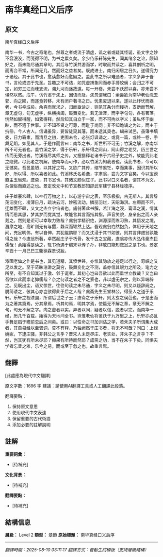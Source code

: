 # 南华真经口义后序

## 原文

南华真经口义后序

南华一书，今古之奇笔也。然尊之者或流于清虚，讥之者或疑其怪诞，虽文字之妙不容泯没，而笺得不明，为书之累久矣。余少侍乐轩陈先生，闻其绪余之论，颇知好之，而未能尽通其章句。其后与竹溪共游而学，时取而共读之，喜其剖析之明，而离合不常，所闻无几，然而好之益甚矣。既成进士，南归闲居之日久，遂得究力于诸经。其于此书也，愈读愈好而愈疑之。盖此书之所以难通者，字义多异于吾书，言论或违于先圣。旨趣之不可诘，如凭虚捕象同而赤手搏蛟螭；会归之不可定，如穷三江而昧支流，溯九河而迷故道。每一开卷，未尝不跃然以喜，亦未尝不惕然以惑。戊午，访竹溪于溪上，因语而及，溪忽谓我曰：余尝欲为南华老仙洗去郭、向之陋，而逐食转移，未有闭户著书之日。忧患废退以来，遂以此纾忧而娱老，今书幸成矣。余喜而就求之，归而亟读之，则见其条分而缕析，支断而节解，章无虚句，句无虚字，纵横捭阖，鼓舞变化，若无津涯，而字字句句，各有著落。恍然如酲得醒，如絷得释。然后知其自立于一家，而不可拘以字义；虽纵怀于幽眇，而不遗于世事。非不知圣贤之可尊，而耻于尚同；非不知诡谲之为过，而主于抗俗。今人古人，信诵虽异，要皆徒窥其藩，而未逮其奥也。朅来试邑，虽簿书填委，日力窘束，而清旦之初，吏围未合，必张灯讽诵之，或竟一篇，或终一卷，手舞足蹈，如见其人。于是作而言曰：南华之书，斯世所不可无；竹溪之解，亦南华所不可无者也。盖竹溪之学，得于乐轩，乐轩得之网山，网山得之老艾，历三世之传而无旁出者。竹溪既尽其师之传，又搜猎释老诸书于六经子史之外，故能究此老之隐微，尽此老之机解。使南华而可作，必以竹溪为知我者也。读此书者，今可以无憾矣。吾邑虽陋，以其好之笃，又欲广其传，缩节裘饪，幸而集事，因识其所以好、所以得、所以喜者如此。竹溪林氏名希逸，字肃翁，尝为文字官矣。今以宝谟直主玉局观。鬳斋，其书室也。其诸文颇似庄子。此书以口义名者，谓其不为文，杂俚俗而直述之也。景定改元中和节宣教郎知邵武军建宁县林经德序。

庄子雄豪宏肆，以神行万物之上，以心游宇宙之表，至乐极指，古无斯人。其言辞荡汨变化，凌薄日月，疏决云河，妙密流动，鳞丽羽烂，天昭海溟。左缛而不环，迁雄而不肆，又文之杰立宇宙者也。鬳翁著此书解，若江海之浸，膏泽之润，情其情而思其思，梦其梦而觉其觉，故能言其言而指其指，声音笑貌，身亲出之而人亲觌之。然则是讵可以幸取力致哉？鬳翁学精识绝，渊源深而练习熟，其悟发之境，戛摩之地，高旷则无有与撄，静深而颖然上达。吾观鬳翁岿然抱负，体用于天地之间，充足明伟，有以自伸，其犹鲲鹏耶？而又沈浸于其书如彼，则其言非鬳翁孰能得之哉？今鬳翁所著，卓然起庄子于朽骨，发千古之宝藏，鬳翁亦传大弘伟豪杰巨儒哉！余始得是读之，辄书奇遇于编末以传子孙，非敢曰能知鬳翁之是书也。景定辛酉十一月己巳三衢徐霖景说跋。

漆圜老仙之作是书也，其见道精，其愤世甚，亦惟其隐放之迹足以行之，奇崛之又足以发之。至于茫昧浩渺之莫穷，鼓舞变化之不测，盖亦信其眼力之所及，笔力之所至，有不自知其过于激、邻于诞者。其初心岂曰吾欲以此而垂世立教哉？又岂曰吾欲以此而崇老抑儒哉？奈之何读之者之不之察也，非以虚无宗之，则以异端辟之。见既出尘，语又惊世，往往句读之未尽通，字义之未尽明，则又以疑辞阙之，脱简诿之，彼其心亦岂欲得此于后之人哉？鬳斋先生玉堂林公，得圣人之道于乐轩。乐轩之视漆圜，所谓后世之子云；鬳斋之于乐轩，则太玄之侯芭也。于是出而为之著其篇焉，分其章焉，析其句焉，明其字焉，使篇无不解之章，章无不解之句，句无不解之字。向之虚者以实，异者以同，疑者以信，脱者以完，而南华一经，历几千百载，始得为天地间全书。岂惟老仙将雀跃于九万里之上，乐轩亦必且手舞足蹈于瞻前忽后之间矣。或曰：以性命之书加训诂之学，若朱夫子所谓集大成者，其自易经以至骚词，莫不有释，乃独阙然于庄书者，将无不可哉？同曰：上规姚姒，下逮庄骚，非韩公之言乎？晋宋人未足尽庄、老实处，非朱子之言乎？不然，岂其犹有所未尽耶？抑果有所待而然耶？鬳斋之功，当不在朱子下矣。同惧夫学者忘昔之难，乐今之易，而或至于忽之也，故重言焉。

## 翻譯

[此處應為現代中文翻譯]

原文字數：1696 字
建議：請使用AI翻譯工具或人工翻譯此段落。

翻譯要點：
1. 保持原文意思
2. 使用現代中文表達
3. 保留重要的古代術語
4. 添加必要的註解說明

## 註解

**重要詞彙：**
- [待補充]

**文化背景：**
- [待補充]

**翻譯要點：**
- [待補充]

## 結構信息

**層級：** Level 2
**類型：** 章節
**原始標題：** 南华真经口义后序

---
*翻譯時間：2025-08-10 03:11:17*
*翻譯方式：自動生成模板（支持層級結構）*
